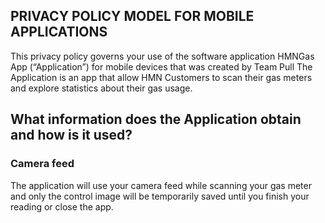 ## PRIVACY POLICY MODEL FOR MOBILE APPLICATIONS

This privacy policy governs your use of the software application HMNGas App (“Application”) for mobile devices that was created by Team Pull The Application is an app that allow HMN Customers to scan their gas meters and explore statistics about their gas usage.

## What information does the Application obtain and how is it used?
### Camera feed
The application will use your camera feed while scanning your gas meter and only the control image will be temporarily saved until you finish your reading or close the app.
